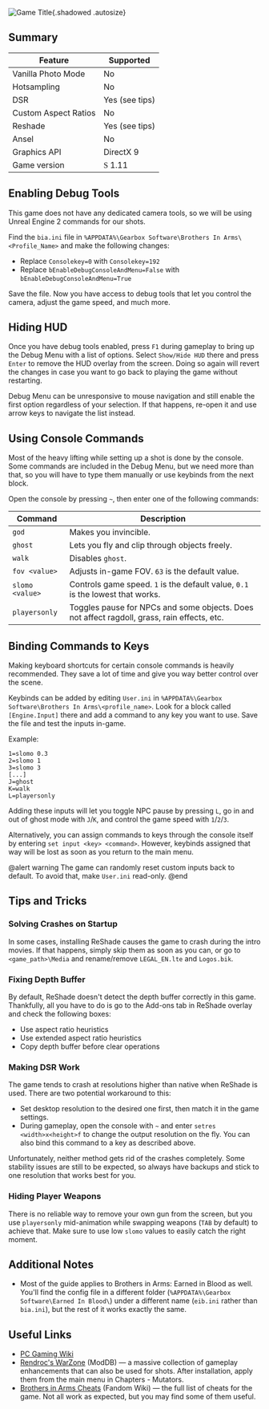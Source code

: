 ![Game Title](Images\brothers_in_arms_rth30.png "Shot by shkegulka"){.shadowed .autosize}

## Summary

Feature | Supported
--|--
Vanilla Photo Mode | No
Hotsampling | No
DSR | Yes (see tips)
Custom Aspect Ratios | No
Reshade | Yes (see tips)
Ansel | No
Graphics API | DirectX 9
Game version | <font face="Stores"> S </font> 1.11
 
## Enabling Debug Tools

This game does not have any dedicated camera tools, so we will be using Unreal Engine 2 commands for our shots.

Find the `bia.ini` file in `%APPDATA%\Gearbox Software\Brothers In Arms\<Profile_Name>` and make the following changes:

* Replace `Consolekey=0` with `Consolekey=192`
* Replace `bEnableDebugConsoleAndMenu=False` with `bEnableDebugConsoleAndMenu=True`

Save the file. Now you have access to debug tools that let you control the camera, adjust the game speed, and much more.

## Hiding HUD

Once you have debug tools enabled, press `F1` during gameplay to bring up the Debug Menu with a list of options. Select `Show/Hide HUD` there and press `Enter` to remove the HUD overlay from the screen. Doing so again will revert the changes in case you want to go back to playing the game without restarting.

Debug Menu can be unresponsive to mouse navigation and still enable the first option regardless of your selection. If that happens, re-open it and use arrow keys to navigate the list instead.

## Using Console Commands

Most of the heavy lifting while setting up a shot is done by the console. Some commands are included in the Debug Menu, but we need more than that, so you will have to type them manually or use keybinds from the next block.

Open the console by pressing `~`, then enter one of the following commands:

Command	| Description
--|--
`god` | Makes you invincible.
`ghost` | Lets you fly and clip through objects freely.
`walk` | Disables `ghost`.
`fov <value>` | Adjusts in-game FOV. `63` is the default value.
`slomo <value>` | Controls game speed. `1` is the default value, `0.1` is the lowest that works.
`playersonly` | Toggles pause for NPCs and some objects. Does not affect ragdoll, grass, rain effects, etc.

## Binding Commands to Keys

Making keyboard shortcuts for certain console commands is heavily recommended. They save a lot of time and give you way better control over the scene.

Keybinds can be added by editing `User.ini` in `%APPDATA%\Gearbox Software\Brothers In Arms\<profile_name>`. Look for a block called `[Engine.Input]` there and add a command to any key you want to use. Save the file and test the inputs in-game.

Example:

```
1=slomo 0.3
2=slomo 1
3=slomo 3
[...]
J=ghost
K=walk
L=playersonly
```

Adding these inputs will let you toggle NPC pause by pressing `L`, go in and out of ghost mode with `J`/`K`, and control the game speed with `1`/`2`/`3`.

Alternatively, you can assign commands to keys through the console itself by entering `set input <key> <command>`. However, keybinds assigned that way will be lost as soon as you return to the main menu.

@alert warning
The game can randomly reset custom inputs back to default. To avoid that, make `User.ini` read-only.
@end

## Tips and Tricks

### Solving Crashes on Startup

In some cases, installing ReShade causes the game to crash during the intro movies. If that happens, simply skip them as soon as you can, or go to `<game_path>\Media` and rename/remove `LEGAL_EN.lte` and `Logos.bik`.

### Fixing Depth Buffer

By default, ReShade doesn't detect the depth buffer correctly in this game. Thankfully, all you have to do is go to the Add-ons tab in ReShade overlay and check the following boxes:

* Use aspect ratio heuristics
* Use extended aspect ratio heuristics
* Copy depth buffer before clear operations

### Making DSR Work

The game tends to crash at resolutions higher than native when ReShade is used. There are two potential workaround to this:

* Set desktop resolution to the desired one first, then match it in the game settings.
* During gameplay, open the console with `~` and enter `setres <width>x<height>f` to change the output resolution on the fly. You can also bind this command to a key as described above.

Unfortunately, neither method gets rid of the crashes completely. Some stability issues are still to be expected, so always have backups and stick to one resolution that works best for you.

### Hiding Player Weapons

There is no reliable way to remove your own gun from the screen, but you use `playersonly` mid-animation while swapping weapons (`TAB` by default) to achieve that. Make sure to use low `slomo` values to easily catch the right moment.

## Additional Notes

* Most of the guide applies to Brothers in Arms: Earned in Blood as well. You'll find the config file in a different folder (`%APPDATA%\Gearbox Software\Earned In Blood\`) under a different name (`eib.ini` rather than `bia.ini`), but the rest of it works exactly the same.

## Useful Links

* [PC Gaming Wiki](https://www.pcgamingwiki.com/wiki/Brothers_in_Arms:_Road_to_Hill_30)
* [Rendroc's WarZone](https://www.moddb.com/mods/rendrocs-warzone/downloads/rendrocs-warzone-and-commandmod-v438-for-rth30) (ModDB) — a massive collection of gameplay enhancements that can also be used for shots. After installation, apply them from the main menu in Chapters - Mutators.
* [Brothers in Arms Cheats](https://brothersinarms.fandom.com/wiki/Cheats) (Fandom Wiki) — the full list of cheats for the game. Not all work as expected, but you may find some of them useful.
